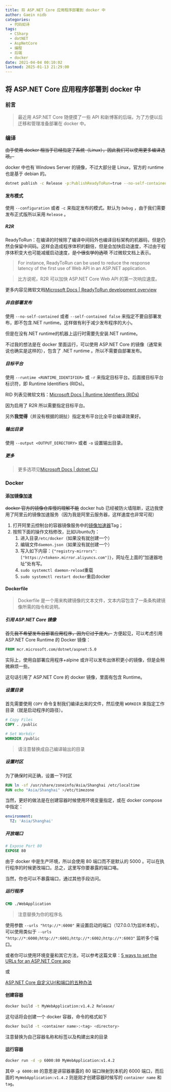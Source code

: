 ```yaml
---
title: 将 ASP.NET Core 应用程序部署到 docker 中
author: Gaein nidb
categories:
  - 代码如诗
tags:
  - CSharp
  - dotNET
  - AspNetCore
  - 编程
  - 后端
  - docker
date: 2021-04-04 00:10:02
lastmod: 2025-01-13 21:29:00
---
```


## 将 ASP.NET Core 应用程序部署到 docker 中

### 前言

> 最近用 ASP.NET Core 随便摸了一些 API 和新博客的后端，为了方便以后迁移和管理准备部署在 docker 中。

### 编译

~~由于使用 docker 相当于已经指定了系统（Linux），因此我们可以使用更多编译选项。~~

docker 中也有 Windows Server 的镜像，不过大部分是 Linux，官方的 runtime 也是基于 debian 的。

```bash
dotnet publish -c Release -p:PublishReadyToRun=true --no-self-contained -r ubuntu.20.04-x64 -o ./Release
```

#### 发布模式

使用 `--configuration` 或者 `-c` 来指定发布的模式。默认为 `Debug` ，由于我们需要发布正式版所以采用 `Release` 。

##### R2R

ReadyToRun：在编译的时候除了编译中间码外也编译目标架构的机器码，但是仍然会保留中间码。这样会造成程序体积的翻倍，但是会加快启动速度，不过由于程序体积变大也可能减缓启动速度，~~是个很玄学的选项~~
不过微软文档上表示。

> For instance, ReadyToRun can be used to reduce the response latency of the first use of Web API in an ASP.NET application.

> 比方说呢，R2R 可以加快 ASP.NET Core Web API 的第一次响应速度。

更多内容见微软文档[Microsoft Docs | ReadyToRun development overview](https://docs.microsoft.com/en-us/dotnet/core/deploying/ready-to-run)

##### 非自部署发布

使用 `--no-self-contained` 或者 `--self-contained false` 来指定不要自部署发布，即不包含.NET runtime。这样做有利于减少发布程序的大小。

但是在没有.NET runtime的机器上运行时需要先安装.NET runtime。

不过我的想法是在 docker 里面运行，可以使用 ASP.NET Core 的镜像（通常来说也确实是这样的），包含了 .NET runtime 。所以不需要自部署发布。

##### 目标平台

使用 `--runtime <RUNTIME_IDENTIFIER>` 或 `-r` 来指定目标平台。后面接目标平台标识符，即 Runtime Identifiers (RIDs)。

RID 列表见微软文档：[Microsoft Docs | Runtime Identifiers (RIDs)](https://docs.microsoft.com/en-us/dotnet/core/rid-catalog)

因为启用了 R2R 所以需要指定目标平台。

另外**我觉得**（并没有根据的胡扯）指定发布平台比全平台编译效果好。

##### 输出目录

使用 `--output <OUTPUT_DIRECTORY>` 或者 `-o` 设置输出目录。

##### 更多

> 更多选项见[Microsoft Docs | dotnet CLI](https://docs.microsoft.com/en-us/dotnet/core/tools/dotnet-publish)

### Docker

#### 添加镜像加速

~~docker 官方的镜像仓库慢的理解不能~~ docker hub 已经被防火墙阻断，这边我使用了阿里云的镜像加速服务（因为我是阿里云服务器，这样速度也非常可观）

1. 打开阿里云控制台的容器镜像服务中的[镜像加速器](https://cr.console.aliyun.com/cn-beijing/instances/mirrors)Tag；
2. 按照下面的操作文档修改，比如Ubuntu为：
   1. 进入目录`/etc/docker`（如果没有就创建一个）
   2. 编辑文件`daemon.json`（如果没有就创建一个）
   3. 写入如下内容：`{"registry-mirrors": ["https://<token>.mirror.aliyuncs.com"]}`，网址在上面的“加速器地址”处有写。
   4. `sudo systemctl daemon-reload`重载
   5. `sudo systemctl restart docker`重启docker

#### Dockerfile

> Dockerfile 是一个用来构建镜像的文本文件，文本内容包含了一条条构建镜像所需的指令和说明。

##### 引用 ASP.NET Core 镜像

~~首先我不希望发布自部署应用程序，因为它过于庞大。~~ 方便起见，可以考虑引用 ASP.NET Core Runtime 的 Docker 镜像：

```dockerfile
FROM mcr.microsoft.com/dotnet/aspnet:5.0
```

实际上，使用自部署应用程序+alpine 或许可以发布出体积更小的镜像，但是会稍微麻烦一些。

这句话引用了 ASP.NET Core 的 docker 镜像，里面有包含 Runtime。

##### 设置目录

首先需要使用 `COPY` 命令复制我们编译出来的文件，然后使用 `WORKDIR` 来指定工作目录（就是启动程序的路径）。

```dockerfile
# Copy Files
COPY . /public

# Set Workdir
WORKDIR /public
```

> 请注意替换成自己编译输出的目录

##### 设置时区

为了确保时间正确，设置一下时区

```dockerfile
RUN ln -sf /usr/share/zoneinfo/Asia/Shanghai /etc/localtime
RUN echo "Asia/Shanghai" >/etc/timezone
```

当然，更好的做法是在创建容器时候使用环境变量指定，或在 docker compose 中指定：

```yaml
environment:
  TZ: 'Asia/Shanghai'
```

##### 开放端口

```dockerfile
# Expose Port 80
EXPOSE 80
```

由于 docker 中是生产环境，所以会使用 80 端口而不是默认的 5000 。可以在执行程序的时候更改端口。总之，这里写你要暴露的端口咯。

当然，你也可以不暴露端口，通过其他手段访问。

##### 运行程序

```dockerfile
CMD ./WebApplication
```

> 注意替换为你的程序名

使用参数 `--urls "http://*:6000"` 来设置启动的端口（127.0.0.1为监听本机）。可以使用类似于 `--urls "http://*:6000;http://*:6001;http://*:6002;http://*:6003"` 监听多个端口。

或者你可以使用环境变量和其它方法，可以参考这篇文章：[5 ways to set the URLs for an ASP.NET Core app](https://andrewlock.net/5-ways-to-set-the-urls-for-an-aspnetcore-app/)

或

[ASP.NET Core 自定义Url和端口的五种办法](https://blog.gaein.cn/passages/aspnetcore-set-urls/)

#### 创建容器

```bash
docker build -t MyWebApplication:v1.4.2 Release/
```

这句话将会创建一个 docker 容器，命令的格式如下

```bash
docker build -t <container name>:<tag> <directory>
```

注意替换为自己容器名称和标签以及构建出来的目录

#### 运行容器

```bash
docker run -d -p 6000:80 MyWebApplication:v1.4.2
```

其中 `-p 6000:80` 的意思是讲容器暴露的 80 端口映射到本机的 6000 端口，而后面的 `MyWebApplication:v1.4.2` 则是刚才创建容器时候写的 `container name` 和 `tag`。
